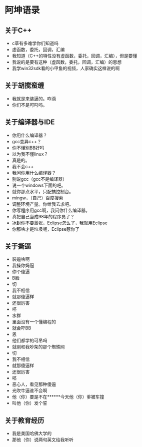 阿坤语录
===============

关于C++
---------------------
* c草有多难学你们知道吗
* 虚函数，委托，回调，汇编
* 我知道（C++的特性没有虚函数，委托，回调，汇编），但是要懂
* 我说的是要有这种（虚函数，委托，回调，汇编）的思想
* 我学win32sdk看的小甲鱼的视频，人家确实这样说的啊

关于胡搅蛮缠
-----------------------
* 我就是来装逼的。咋滴
* 你们不是可叼吗。

关于编译器与IDE
-------------------
* 你用什么编译器？
* gcc变异c++？
* 你不懂别BB好吗
* 以为我不懂linux？
* 真是的。
* 我不会c++
* 我问你用什么编译器？
* 别说gcc（gcc不是编译器）
* 说一个windows下面的吧。
* 就你那点水平，只配搞控制台。
* mingw，（自己）百度搜索
* 调整环境产量。你给我去求吧。
* 你写程序用gcc啊，我问你什么编译器。
* 真把自己当成98年的程序员了？
* 冰封你不要嚣张，Eclipse怎么了，我就用Eclipse
* 你那啥才是垃圾呢，Eclipse惹你了

关于撕逼
------------------
* 装逼啥啊
* 我操你妈逼
* 你个傻逼
* B脸
* 切
* 我不相信
* 就那傻逼样
* 还很厉害
* 呸
* 水群
* 里面没有一个懂编程的
* 就会吓BB
* 恩
* 他们都学的可吊吗
* 就刚和我吵架的那个蜘蛛网
* 切
* 我不相信
* 就那傻逼样
* 还很厉害
* 呸
* 恶心人，看见那种傻逼
* 光吹牛逼谁不会啊
* 他（你）要是不在******今天他（你）爹被车撞
* 叫他（你）发个誓

关于教育经历
-----------------
* 我是美国哈佛大学的
* 那他（你）说两句英文给我听听
